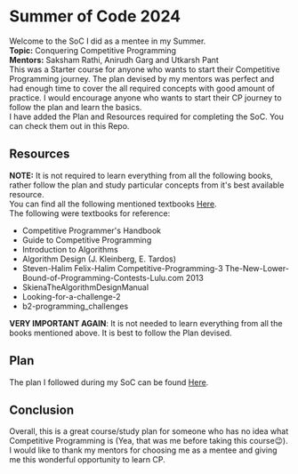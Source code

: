 # Summer of Code 2024
Welcome to the SoC I did as a mentee in my Summer.  
__Topic:__ Conquering Competitive Programming  
__Mentors:__ Saksham Rathi, Anirudh Garg and Utkarsh Pant  
This was a Starter course for anyone who wants to start their Competitive Programming journey. The plan devised by my mentors was perfect and had enough time to cover the all required concepts with good amount of practice. I would encourage anyone who wants to start their CP journey to follow the plan and learn the basics.  
I have added the Plan and Resources required for completing the SoC. You can check them out in this Repo.
## Resources
__NOTE:__ It is not required to learn everything from all the following books, rather follow the plan and study particular concepts from it's best available resource.  
You can find all the following mentioned textbooks [Here](./Resources).  
The following were textbooks for reference:
- Competitive Programmer's Handbook
- Guide to Competitive Programming
- Introduction to Algorithms
- Algorithm Design (J. Kleinberg, E. Tardos)
- Steven-Halim Felix-Halim Competitive-Programming-3 The-New-Lower-Bound-of-Programming-Contests-Lulu.com 2013  
- SkienaTheAlgorithmDesignManual
- Looking-for-a-challenge-2
- b2-programming_challenges 
 
__VERY IMPORTANT AGAIN__: It is not needed to learn everything from all the books mentioned above. It is best to follow the Plan devised.

## Plan
The plan I followed during my SoC can be found [Here](https://github.com/Ram2152/SoC_2024/blob/main/README.md).

## Conclusion
Overall, this is a great course/study plan for someone who has no idea what Competitive Programming is (Yea, that was me before taking this course😉).
I would like to thank my mentors for choosing me as a mentee and giving me this wonderful opportunity to learn CP. 
